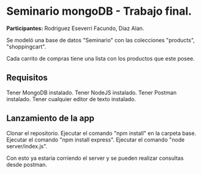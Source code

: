 # Seminario mongoDB - Trabajo final.

**Participantes:**
Rodriguez Eseverri Facundo, Diaz Alan.

Se modeló una base de datos "Seminario" con las colecciones "products", "shoppingcart".

Cada carrito de compras tiene una lista con los productos que este posee.

## Requisitos
Tener MongoDB instalado.
Tener NodeJS instalado.
Tener Postman instalado.
Tener cualquier editor de texto instalado.

## Lanzamiento de la app
Clonar el repositorio.
Ejecutar el comando "npm install" en la carpeta base.
Ejecutar el comando "npm install express".
Ejecutar el comando "node server/index.js".

Con esto ya estaria corriendo el server y se pueden realizar consultas desde postman.
